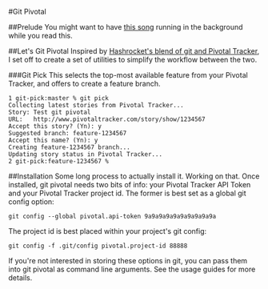 #Git Pivotal

##Prelude
You might want to have [this song]("http://www.dailymotion.com/video/x9vzh0_olivia-newton-john-lets-get-physica_music") running in the background while you read this.

##Let's Git Pivotal
Inspired by [Hashrocket's blend of git and Pivotal Tracker]("http://reinh.com/blog/2009/03/02/a-git-workflow-for-agile-teams.html"), I set off to create a set of utilities to simplify the workflow between the two.

###Git Pick
This selects the top-most available feature from your Pivotal Tracker, and offers to create a feature branch.

    1 git-pick:master % git pick
    Collecting latest stories from Pivotal Tracker...
    Story: Test git pivotal
    URL:   http://www.pivotaltracker.com/story/show/1234567
    Accept this story? (Yn): y
    Suggested branch: feature-1234567
    Accept this name? (Yn): y
    Creating feature-1234567 branch...
    Updating story status in Pivotal Tracker...
    2 git-pick:feature-1234567 %
    
##Installation
Some long process to actually install it.  Working on that.
Once installed, git pivotal needs two bits of info: your Pivotal Tracker API Token and your Pivotal Tracker project id.  The former is best set as a global git config option:

    git config --global pivotal.api-token 9a9a9a9a9a9a9a9a9a9a

The project id is best placed within your project's git config:

    git config -f .git/config pivotal.project-id 88888

If you're not interested in storing these options in git, you can pass them into git pivotal as command line arguments.  See the usage guides for more details.